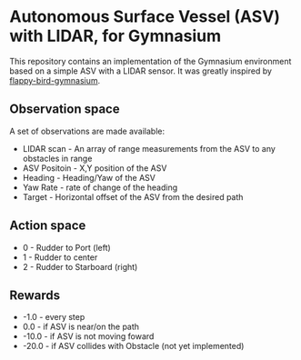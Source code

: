 # Autonomous Surface Vessel (ASV) with LIDAR, for Gymnasium
This repository contains an implementation of the Gymnasium environment based on a simple ASV with a LIDAR sensor. It was greatly inspired by [flappy-bird-gymnasium](https://github.com/markub3327/flappy-bird-gymnasium/blob/main/README.md?plain=1).

## Observation space
A set of observations are made available:

* LIDAR scan - An array of range measurements from the ASV to any obstacles in range
* ASV Positoin - X,Y position of the ASV
* Heading - Heading/Yaw of the ASV
* Yaw Rate - rate of change of the heading
* Target - Horizontal offset of the ASV from the desired path

## Action space
* 0 - Rudder to Port (left)
* 1 - Rudder to center
* 2 - Rudder to Starboard (right)

## Rewards
* -1.0 - every step
* 0.0 - if ASV is near/on the path
* -10.0 - if ASV is not moving foward
* -20.0 - if ASV collides with Obstacle (not yet implemented)
